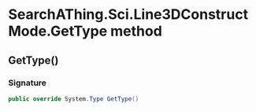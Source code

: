 # SearchAThing.Sci.Line3DConstructMode.GetType method
## GetType()
### Signature
```csharp
public override System.Type GetType()
```
